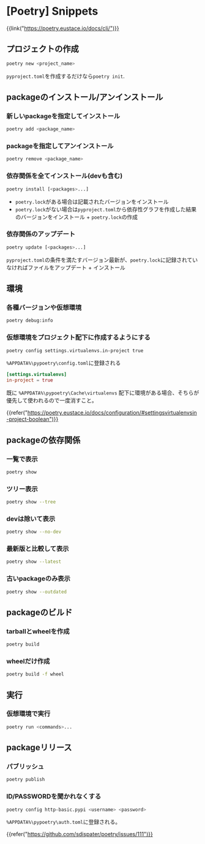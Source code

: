 # [Poetry] Snippets

{{link("https://poetry.eustace.io/docs/cli/")}}


プロジェクトの作成
------------------

```bash
poetry new <project_name>
```

`pyproject.toml`を作成するだけなら`poetry init`.


packageのインストール/アンインストール
--------------------------------------

### 新しいpackageを指定してインストール

```bash
poetry add <package_name>
```

### packageを指定してアンインストール

```bash
poetry remove <package_name>
```

### 依存関係を全てインストール(devも含む)

```bash
poetry install [<packages>...]
```

* `poetry.lock`がある場合は記載されたバージョンをインストール
* `poetry.lock`がない場合は`pyproject.toml`から依存性グラフを作成した結果のバージョンをインストール + `poetry.lock`の作成

### 依存関係のアップデート

```bash
poetry update [<packages>...]
```

`pyproject.toml`の条件を満たすバージョン最新が、`poetry.lock`に記録されていなければファイルをアップデート + インストール


環境
----

### 各種バージョンや仮想環境

```bash
poetry debug:info
```

### 仮想環境をプロジェクト配下に作成するようにする

```bash
poetry config settings.virtualenvs.in-project true
```

`%APPDATA%\pypoetry\config.toml`に登録される

```toml
[settings.virtualenvs]
in-project = true
```

既に `%APPDATA%\pypoetry\Cache\virtualenvs` 配下に環境がある場合、そちらが優先して使われるので一度消すこと。

{{refer("https://poetry.eustace.io/docs/configuration/#settingsvirtualenvsin-project-boolean")}}


packageの依存関係
-----------------

### 一覧で表示

```bash
poetry show
```

### ツリー表示

```bash
poetry show --tree
```

### devは除いて表示

```bash
poetry show --no-dev
```

### 最新版と比較して表示

```bash
poetry show --latest
```

### 古いpackageのみ表示

```bash
poetry show --outdated
```


packageのビルド
---------------

### tarballとwheelを作成

```bash
poetry build
```

### wheelだけ作成

```bash
poetry build -f wheel
```


実行
----

### 仮想環境で実行

```bash
poetry run <commands>...
```


packageリリース
---------------

### パブリッシュ

```bash
poetry publish
```

### ID/PASSWORDを聞かれなくする

```bash
poetry config http-basic.pypi <username> <password>
```

`%APPDATA%\pypoetry\auth.toml`に登録される。

{{refer("https://github.com/sdispater/poetry/issues/111")}}
